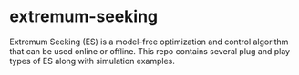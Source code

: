 # extremum-seeking

Extremum Seeking (ES) is a model-free optimization and control algorithm that can be used online or offline. This repo contains several plug and play types of ES along with simulation examples.
